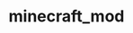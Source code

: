 ---
layout: repo
title: minecraft_mod

account: ben7th
desc:
created:
updated:
last-commit:
type:
alternative:

skills:
threads: false
design-usage:
---